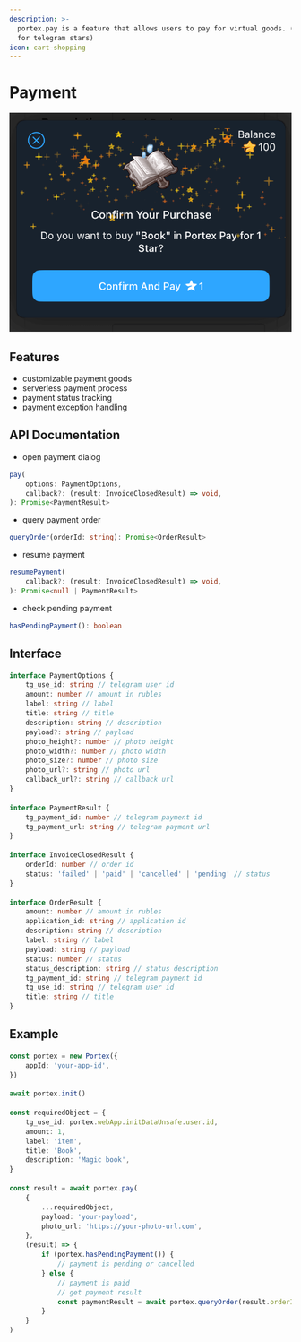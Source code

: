```yaml
---
description: >-
  portex.pay is a feature that allows users to pay for virtual goods. (now only
  for telegram stars)
icon: cart-shopping
---
```


# Payment

![portex.pay](../assets/pay_star.png)

## Features

- customizable payment goods
- serverless payment process
- payment status tracking
- payment exception handling

## API Documentation

- open payment dialog

```typescript
pay(
    options: PaymentOptions,
    callback?: (result: InvoiceClosedResult) => void,
): Promise<PaymentResult>
```

- query payment order

```typescript
queryOrder(orderId: string): Promise<OrderResult>
```

- resume payment

```typescript
resumePayment(
    callback?: (result: InvoiceClosedResult) => void,
): Promise<null | PaymentResult>
```

- check pending payment

```typescript
hasPendingPayment(): boolean
```

## Interface

```typescript
interface PaymentOptions {
	tg_use_id: string // telegram user id
	amount: number // amount in rubles
	label: string // label
	title: string // title
	description: string // description
	payload?: string // payload
	photo_height?: number // photo height
	photo_width?: number // photo width
	photo_size?: number // photo size
	photo_url?: string // photo url
	callback_url?: string // callback url
}

interface PaymentResult {
	tg_payment_id: number // telegram payment id
	tg_payment_url: string // telegram payment url
}

interface InvoiceClosedResult {
	orderId: number // order id
	status: 'failed' | 'paid' | 'cancelled' | 'pending' // status
}

interface OrderResult {
	amount: number // amount in rubles
	application_id: string // application id
	description: string // description
	label: string // label
	payload: string // payload
	status: number // status
	status_description: string // status description
	tg_payment_id: string // telegram payment id
	tg_use_id: string // telegram user id
	title: string // title
}
```

## Example

```typescript
const portex = new Portex({
	appId: 'your-app-id',
})

await portex.init()

const requiredObject = {
	tg_use_id: portex.webApp.initDataUnsafe.user.id,
	amount: 1,
	label: 'item',
	title: 'Book',
	description: 'Magic book',
}

const result = await portex.pay(
	{
		...requiredObject,
		payload: 'your-payload',
		photo_url: 'https://your-photo-url.com',
	},
	(result) => {
		if (portex.hasPendingPayment()) {
			// payment is pending or cancelled
		} else {
			// payment is paid
			// get payment result
			const paymentResult = await portex.queryOrder(result.orderId)
		}
	}
)
```
